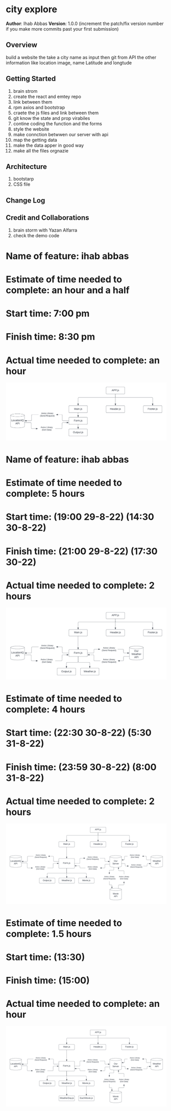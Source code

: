 # city explore

**Author**: Ihab Abbas
**Version**: 1.0.0 (increment the patch/fix version number if you make more commits past your first submission)

## Overview
build a website the take a city name as input then git from API the other information like location image, name Latitude and longtude

## Getting Started
1. brain strom
2. create the react and emtey repo
3. link between them
4. rpm axios and bootstrap
5. craete the js files and link between them
6. git know the state and prop virabiles
7. contine coding the function and the forms
8. style the website
9. make connction betwwen our server with api
10. map the getting data
11. make the data apper in good way
12. make all the files orgnazie
## Architecture
1. bootstarp
2. CSS file

## Change Log
<!-- Use this area to document the iterative changes made to your application as each feature is successfully implemented. Use time stamps. Here's an example:

01-01-2001 4:59pm - Application now has a fully-functional express server, with a GET route for the location resource. -->

## Credit and Collaborations
1. brain storm with Yazan Alfarra
2. check the demo code 


# Name of feature: ihab abbas

# Estimate of time needed to complete: an hour and a half

# Start time: 7:00 pm

# Finish time: 8:30 pm

# Actual time needed to complete: an hour



![alt text](Blankdocument.png)
# Name of feature: ihab abbas

# Estimate of time needed to complete: 5 hours

# Start time: (19:00 29-8-22) (14:30 30-8-22)

# Finish time:  (21:00 29-8-22) (17:30 30-22)

# Actual time needed to complete: 2 hours



![alt text](Blankdocument1.png)

# Estimate of time needed to complete: 4 hours

# Start time: (22:30 30-8-22) (5:30 31-8-22)

# Finish time:  (23:59 30-8-22) (8:00 31-8-22)

# Actual time needed to complete: 2 hours



![alt text](lab08.png)

# Estimate of time needed to complete: 1.5 hours

# Start time: (13:30)

# Finish time:  (15:00)

# Actual time needed to complete: an hour



![alt text](Blankdocument2.png)